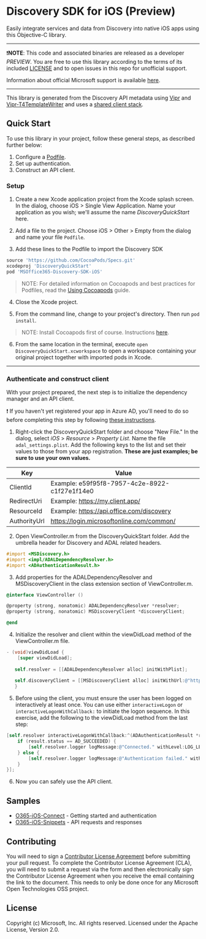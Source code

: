 # Discovery SDK for iOS (Preview)

Easily integrate services and data from Discovery into native iOS apps using this Objective-C library.

---

:exclamation:**NOTE**: This code and associated binaries are released as a developer *PREVIEW*. You are free to use this library according to the terms of its included [LICENSE](/LICENSE) and to open issues in this repo for unofficial support.

Information about official Microsoft support is available  [here][support-placeholder].

[support-placeholder]: https://support.microsoft.com/

---

This library is generated from the Discovery API metadata using [Vipr] and [Vipr-T4TemplateWriter] and uses a [shared client stack][orc-for-ios].

[Vipr]: https://github.com/microsoft/vipr
[Vipr-T4TemplateWriter]: https://github.com/msopentech/vipr-t4templatewriter
[orc-for-ios]: https://github.com/msopentech/orc-for-ios

## Quick Start

To use this library in your project, follow these general steps, as described further below:

1. Configure a [Podfile].
2. Set up authentication.
3. Construct an API client.

[Podfile]: https://guides.cocoapods.org/syntax/podfile.html

### Setup

1. Create a new Xcode application project from the Xcode splash screen. In the dialog, choose iOS > Single View Application. Name your application as you wish; we'll assume the name *DiscoveryQuickStart* here.

2. Add a file to the project. Choose iOS > Other > Empty from the dialog and name your file `Podfile`.

3. Add these lines to the Podfile to import the Discovery SDK

 ```ruby
 source 'https://github.com/CocoaPods/Specs.git'
 xcodeproj 'DiscoveryQuickStart'
 pod 'MSOffice365-Discovery-SDK-iOS'
 ```

 > NOTE: For detailed information on Cocoapods and best practices for Podfiles, read the [Using Cocoapods] guide.

4. Close the Xcode project.

5. From the command line, change to your project's directory. Then run `pod install`.

 > NOTE: Install Cocoapods first of course. Instructions [here](https://guides.cocoapods.org/using/getting-started.html).

6. From the same location in the terminal, execute `open DiscoveryQuickStart.xcworkspace` to open a workspace containing your original project together with imported pods in Xcode.

---

### Authenticate and construct client

With your project prepared, the next step is to initialize the dependency manager and an API client.

:exclamation: If you haven't yet registered your app in Azure AD, you'll need to do so before completing this step by following [these instructions][MSDN Add Common Consent].

1. Right-click the DiscoveryQuickStart folder and choose "New File." In the dialog, select *iOS* > *Resource* > *Property List*. Name the file `adal_settings.plist`. Add the following keys to the list and set their values to those from your app registration. **These are just examples; be sure to use your own values.**

 |Key|Value|
 |---|-----|
 |ClientId|Example: e59f95f8-7957-4c2e-8922-c1f27e1f14e0|
 |RedirectUri|Example: https://my.client.app/|
 |ResourceId|Example: https://api.office.com/discovery|
 |AuthorityUrl|https://login.microsoftonline.com/common/|

2. Open ViewController.m from the DiscoveryQuickStart folder. Add the umbrella header for Discovery and ADAL related headers.

 ```objective-c
 #import <MSDiscovery.h>
 #import <impl/ADALDependencyResolver.h>
 #import <ADAuthenticationResult.h>
 ```

3. Add properties for the ADALDependencyResolver and MSDiscoveryClient in the class extension section of ViewController.m.

 ```objective-c
 @interface ViewController ()
 
 @property (strong, nonatomic) ADALDependencyResolver *resolver;
 @property (strong, nonatomic) MSDiscoveryClient *discoveryClient;
 
 @end
 ```

4. Initialize the resolver and client within the viewDidLoad method of the ViewController.m file.

 ```objective-c
 - (void)viewDidLoad {
     [super viewDidLoad];
     
    self.resolver = [[ADALDependencyResolver alloc] initWithPlist];
    
    self.discoveryClient = [[MSDiscoveryClient alloc] initWithUrl:@"https://api.office.com/discovery/v2.0/me" dependencyResolver:self.resolver];
    }
 ```

5. Before using the client, you must ensure the user has been logged on interactively at least once. You can use either `interactiveLogon` or `interactiveLogonWithCallback:` to initiate the logon sequence. In this exercise, add the following to the viewDidLoad method from the last step:

 ```objective-c
 [self.resolver interactiveLogonWithCallback:^(ADAuthenticationResult *result) {
     if (result.status == AD_SUCCEEDED) {
         [self.resolver.logger logMessage:@"Connected." withLevel:LOG_LEVEL_INFO];
     } else {
         [self.resolver.logger logMessage:@"Authentication failed." withLevel:LOG_LEVEL_ERROR];
     }
 }];
 ```

6. Now you can safely use the API client.

[Using Cocoapods]: https://guides.cocoapods.org/using/using-cocoapods.html
[MSDN Add Common Consent]: https://msdn.microsoft.com/en-us/office/office365/howto/add-common-consent-manually

## Samples
- [O365-iOS-Connect] - Getting started and authentication <br />
- [O365-iOS-Snippets] - API requests and responses

[O365-iOS-Connect]: https://github.com/OfficeDev/O365-iOS-Connect
[O365-iOS-Snippets]: https://github.com/OfficeDev/O365-iOS-Snippets

## Contributing
You will need to sign a [Contributor License Agreement](https://cla2.msopentech.com/) before submitting your pull request. To complete the Contributor License Agreement (CLA), you will need to submit a request via the form and then electronically sign the Contributor License Agreement when you receive the email containing the link to the document. This needs to only be done once for any Microsoft Open Technologies OSS project.

## License
Copyright (c) Microsoft, Inc. All rights reserved. Licensed under the Apache License, Version 2.0.
